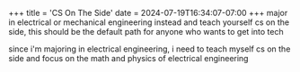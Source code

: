 +++
title = 'CS On The Side'
date = 2024-07-19T16:34:07-07:00
+++
major in electrical or mechanical engineering instead and teach yourself cs on the side, this should be the default path for anyone who wants to get into tech

since i'm majoring in electrical engineering, i need to teach myself cs on the side and focus on the math and physics of electrical engineering
